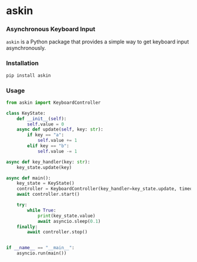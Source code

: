 # askin
### Asynchronous Keyboard Input

`askin` is a Python package that provides a simple way to get keyboard input asynchronously.

### Installation

```bash
pip install askin
```

### Usage

```python
from askin import KeyboardController

class KeyState:
    def __init__(self):
        self.value = 0
    async def update(self, key: str):
        if key == "a":
            self.value += 1
        elif key == "b":
            self.value -= 1

async def key_handler(key: str):
    key_state.update(key)

async def main():
    key_state = KeyState()
    controller = KeyboardController(key_handler=key_state.update, timeout=0.001)
    await controller.start()

    try:
        while True:
            print(key_state.value)
            await asyncio.sleep(0.1)
    finally:
        await controller.stop()


if __name__ == "__main__":
    asyncio.run(main())
``` 





